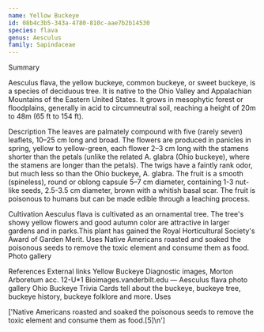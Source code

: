 ```yaml
---
name: Yellow Buckeye
id: 08b4c3b5-343a-4780-810c-aae7b2b14530
species: flava
genus: Aesculus
family: Sapindaceae
---
```

Summary



Aesculus flava, the yellow buckeye, common buckeye, or sweet buckeye, is a species of deciduous tree. It is native to the Ohio Valley and Appalachian Mountains of the Eastern United States. It grows in mesophytic forest or floodplains, generally in acid to circumneutral soil, reaching a height of 20m to 48m (65 ft to 154 ft).

Description
The leaves are palmately compound with five (rarely seven) leaflets, 10–25 cm long and broad. The flowers are produced in panicles in spring, yellow to yellow-green, each flower 2–3 cm long with the stamens shorter than the petals (unlike the related A. glabra (Ohio buckeye), where the stamens are longer than the petals). The twigs have a faintly rank odor, but much less so than the Ohio buckeye, A. glabra. The fruit is a smooth (spineless), round or oblong capsule 5–7 cm diameter, containing 1-3 nut-like seeds, 2.5-3.5 cm diameter, brown with a whitish basal scar.  The fruit is poisonous to humans but can be made edible through a leaching process.

Cultivation
Aesculus flava is cultivated as an ornamental tree. The tree's showy yellow flowers and good autumn color are attractive in larger gardens and in parks.This plant has gained the Royal Horticultural Society's Award of Garden Merit.
Uses
Native Americans roasted and soaked the poisonous seeds to remove the toxic element and consume them as food.
Photo gallery




References
External links
Yellow Buckeye Diagnostic images, Morton Arboretum acc. 12-U*1
Bioimages.vanderbilt.edu — Aesculus flava photo gallery
Ohio Buckeye Trivia Cards tell about the buckeye, buckeye tree, buckeye history, buckeye folklore and more.
Uses

['Native Americans roasted and soaked the poisonous seeds to remove the toxic element and consume them as food.[5]\n']
